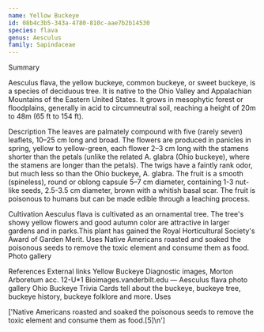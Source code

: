 ```yaml
---
name: Yellow Buckeye
id: 08b4c3b5-343a-4780-810c-aae7b2b14530
species: flava
genus: Aesculus
family: Sapindaceae
---
```

Summary



Aesculus flava, the yellow buckeye, common buckeye, or sweet buckeye, is a species of deciduous tree. It is native to the Ohio Valley and Appalachian Mountains of the Eastern United States. It grows in mesophytic forest or floodplains, generally in acid to circumneutral soil, reaching a height of 20m to 48m (65 ft to 154 ft).

Description
The leaves are palmately compound with five (rarely seven) leaflets, 10–25 cm long and broad. The flowers are produced in panicles in spring, yellow to yellow-green, each flower 2–3 cm long with the stamens shorter than the petals (unlike the related A. glabra (Ohio buckeye), where the stamens are longer than the petals). The twigs have a faintly rank odor, but much less so than the Ohio buckeye, A. glabra. The fruit is a smooth (spineless), round or oblong capsule 5–7 cm diameter, containing 1-3 nut-like seeds, 2.5-3.5 cm diameter, brown with a whitish basal scar.  The fruit is poisonous to humans but can be made edible through a leaching process.

Cultivation
Aesculus flava is cultivated as an ornamental tree. The tree's showy yellow flowers and good autumn color are attractive in larger gardens and in parks.This plant has gained the Royal Horticultural Society's Award of Garden Merit.
Uses
Native Americans roasted and soaked the poisonous seeds to remove the toxic element and consume them as food.
Photo gallery




References
External links
Yellow Buckeye Diagnostic images, Morton Arboretum acc. 12-U*1
Bioimages.vanderbilt.edu — Aesculus flava photo gallery
Ohio Buckeye Trivia Cards tell about the buckeye, buckeye tree, buckeye history, buckeye folklore and more.
Uses

['Native Americans roasted and soaked the poisonous seeds to remove the toxic element and consume them as food.[5]\n']
